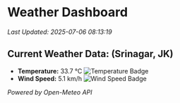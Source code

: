
# Weather Dashboard

_Last Updated: 2025-07-06 08:13:19_

## Current Weather Data: (Srinagar, JK)
- **Temperature:** 33.7 °C ![Temperature Badge](https://img.shields.io/badge/Temperature-High%20Temp-orange)
- **Wind Speed:** 5.1 km/h ![Wind Speed Badge](https://img.shields.io/badge/Wind%20Speed-Light%20Wind-blue)

*Powered by Open-Meteo API*
